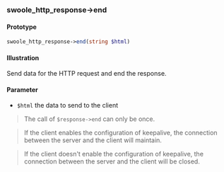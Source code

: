 

### swoole_http_response->end

#### Prototype

```php
swoole_http_response->end(string $html)
```

#### Illustration

Send data for the HTTP request and end the response.

#### Parameter

- `$html` the data to send to the client

> The call of `$response->end` can only be once.

> If the client enables the configuration of keepalive, the connection between the server and the client will maintain.

> If the client doesn't enable the configuration of keepalive, the connection between the server and the client will be closed.
